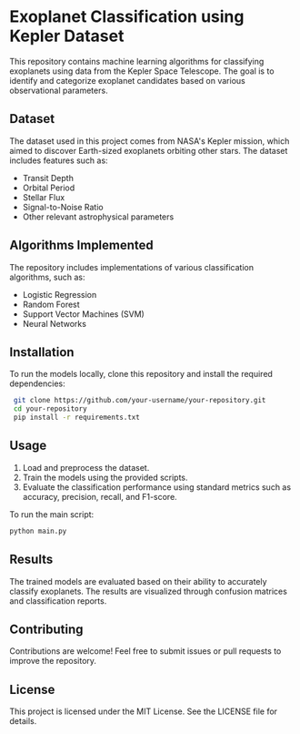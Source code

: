 # Exoplanet Classification using Kepler Dataset

This repository contains machine learning algorithms for classifying exoplanets using data from the Kepler Space Telescope. The goal is to identify and categorize exoplanet candidates based on various observational parameters.

## Dataset

The dataset used in this project comes from NASA's Kepler mission, which aimed to discover Earth-sized exoplanets orbiting other stars. The dataset includes features such as:
- Transit Depth
- Orbital Period
- Stellar Flux
- Signal-to-Noise Ratio
- Other relevant astrophysical parameters

## Algorithms Implemented

The repository includes implementations of various classification algorithms, such as:
- Logistic Regression
- Random Forest
- Support Vector Machines (SVM)
- Neural Networks

## Installation

To run the models locally, clone this repository and install the required dependencies:

```bash
 git clone https://github.com/your-username/your-repository.git
 cd your-repository
 pip install -r requirements.txt
```

## Usage

1. Load and preprocess the dataset.
2. Train the models using the provided scripts.
3. Evaluate the classification performance using standard metrics such as accuracy, precision, recall, and F1-score.

To run the main script:
```bash
python main.py
```

## Results

The trained models are evaluated based on their ability to accurately classify exoplanets. The results are visualized through confusion matrices and classification reports.

## Contributing

Contributions are welcome! Feel free to submit issues or pull requests to improve the repository.

## License

This project is licensed under the MIT License. See the LICENSE file for details.

